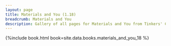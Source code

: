 ```yaml
---
layout: page
title: Materials and You (1.18)
breadcrumb: Materials and You
description: Gallery of all pages for Materials and You from Tinkers' Construct in Minecraft 1.18.2.
---
```


{%include book.html book=site.data.books.materials_and_you_18 %}